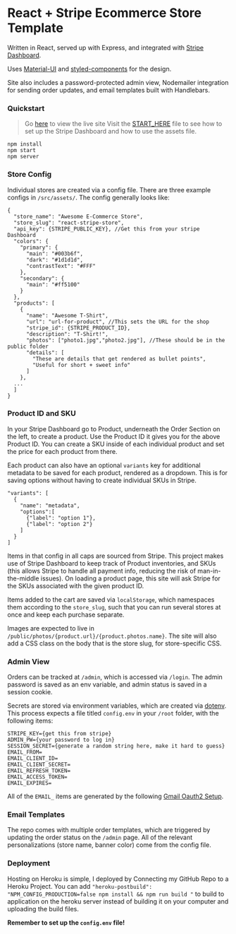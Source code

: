 # React + Stripe Ecommerce Store Template

Written in React, served up with Express, and integrated with [Stripe Dashboard](https://stripe.com/us/payments).

Uses [Material-UI](http://material-ui.com/) and [styled-components](https://www.styled-components.com/) for the design.

Site also includes a password-protected admin view, Nodemailer integration for sending order updates, and email templates built with Handlebars.

### Quickstart

> Go [here](https://react-test-store.herokuapp.com/) to view the live site
> Visit the [START_HERE](https://github.com/Austinmoore1492/React-Store/blob/master/START_HERE.txt) file to see how to set up the Stripe Dashboard and how to use the assets file.

```
npm install
npm start
npm server
```

### Store Config

Individual stores are created via a config file. There are three example configs in `/src/assets/`. The config generally looks like:

```
{
  "store_name": "Awesome E-Commerce Store",
  "store_slug": "react-stripe-store",
  "api_key": {STRIPE_PUBLIC_KEY}, //Get this from your stripe Dashboard
  "colors": {
    "primary": {
      "main": "#003b6f",
      "dark": "#1d1d1d",
      "contrastText": "#FFF"
    },
    "secondary": {
      "main": "#ff5100"
    }
  },
  "products": [
    {
      "name": "Awesome T-Shirt",
      "url": "url-for-product", //This sets the URL for the shop
      "stripe_id": {STRIPE_PRODUCT_ID},
      "description": "T-Shirt!",
      "photos": ["photo1.jpg","photo2.jpg"], //These should be in the public folder
      "details": [
        "These are details that get rendered as bullet points",
        "Useful for short + sweet info"
      ]
    },
  ...
  ]
}
```

### Product ID and SKU

In your Stripe Dashboard go to Product, underneath the Order Section on the left, to create a product. Use the Product ID it gives you for the above Product ID. You can create a SKU inside of each individual product and set the price for each product from there.

Each product can also have an optional `variants` key for additional metadata to be saved for each product, rendered as a dropdown. This is for saving options without having to create individual SKUs in Stripe.

```
"variants": [
  {
    "name": "metadata",
    "options":[
      {"label": "option 1"},
      {"label": "option 2"}
    ]
  }
]
```

Items in that config in all caps are sourced from Stripe. This project makes use of Stripe Dashboard to keep track of Product inventories, and SKUs (this allows Stripe to handle all payment info, reducing the risk of man-in-the-middle issues). On loading a product page, this site will ask Stripe for the SKUs associated with the given product ID.

Items added to the cart are saved via `localStorage`, which namespaces them according to the `store_slug`, such that you can run several stores at once and keep each purchase separate.

Images are expected to live in `/public/photos/{product.url}/{product.photos.name}`. The site will also add a CSS class on the body that is the store slug, for store-specific CSS.

### Admin View

Orders can be tracked at `/admin`, which is accessed via `/login`. The admin password is saved as an env variable, and admin status is saved in a session cookie.

Secrets are stored via environment variables, which are created via [dotenv](https://www.npmjs.com/package/dotenv). This process expects a file titled `config.env` in your `/root` folder, with the following items:

```
STRIPE_KEY={get this from stripe}
ADMIN_PW={your password to log in}
SESSION_SECRET={generate a random string here, make it hard to guess}
EMAIL_FROM=
EMAIL_CLIENT_ID=
EMAIL_CLIENT_SECRET=
EMAIL_REFRESH_TOKEN=
EMAIL_ACCESS_TOKEN=
EMAIL_EXPIRES=
```

All of the `EMAIL_` items are generated by the following [Gmail Oauth2 Setup](https://stackoverflow.com/a/43202668).

### Email Templates

The repo comes with multiple order templates, which are triggered by updating the order status on the `/admin` page. All of the relevant personalizations (store name, banner color) come from the config file.


### Deployment

Hosting on Heroku is simple, I deployed by Connecting my GitHub Repo to a Heroku Project. You can add
`"heroku-postbuild": "NPM_CONFIG_PRODUCTION=false npm install && npm run build "` to build to application on the heroku server instead of building it on your computer and uploading the build files.

**Remember to set up the `config.env` file!**
